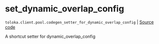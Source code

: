 # set_dynamic_overlap_config
`toloka.client.pool.codegen_setter_for_dynamic_overlap_config` | [Source code](https://github.com/Toloka/toloka-kit/blob/v1.2.1/src/client/pool/__init__.py#L0)

A shortcut setter for dynamic_overlap_config


